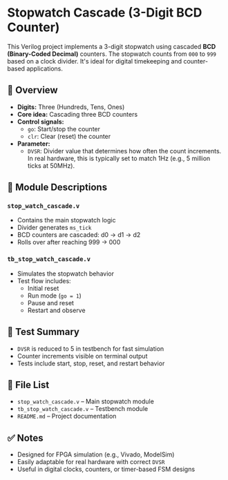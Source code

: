 # Stopwatch Cascade (3-Digit BCD Counter)

This Verilog project implements a 3-digit stopwatch using cascaded **BCD (Binary-Coded Decimal)** counters. The stopwatch counts from `000` to `999` based on a clock divider. It's ideal for digital timekeeping and counter-based applications.

## 🧠 Overview

- **Digits:** Three (Hundreds, Tens, Ones)
- **Core idea:** Cascading three BCD counters
- **Control signals:**
  - `go`: Start/stop the counter
  - `clr`: Clear (reset) the counter
- **Parameter:**
  - `DVSR`: Divider value that determines how often the count increments. In real hardware, this is typically set to match 1Hz (e.g., 5 million ticks at 50MHz).

## 🧩 Module Descriptions

### `stop_watch_cascade.v`
- Contains the main stopwatch logic
- Divider generates `ms_tick`
- BCD counters are cascaded: d0 → d1 → d2
- Rolls over after reaching 999 → 000

### `tb_stop_watch_cascade.v`
- Simulates the stopwatch behavior
- Test flow includes:
  - Initial reset
  - Run mode (`go = 1`)
  - Pause and reset
  - Restart and observe

## 🧪 Test Summary

- `DVSR` is reduced to 5 in testbench for fast simulation
- Counter increments visible on terminal output
- Tests include start, stop, reset, and restart behavior

## 📁 File List

- `stop_watch_cascade.v` – Main stopwatch module
- `tb_stop_watch_cascade.v` – Testbench module
- `README.md` – Project documentation

## ✅ Notes

- Designed for FPGA simulation (e.g., Vivado, ModelSim)
- Easily adaptable for real hardware with correct `DVSR`
- Useful in digital clocks, counters, or timer-based FSM designs
